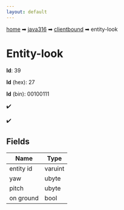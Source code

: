 ```yaml
---
layout: default
---
```


[home](/) ➡ [java316](/protocol/java316) ➡ [clientbound](/protocol/java316/clientbound) ➡ entity-look

# Entity-look

**Id**: 39

**Id** (hex): 27

**Id** (bin): 00100111

✔️

✔️

## Fields

Name | Type
---|---
entity id | varuint
yaw | ubyte
pitch | ubyte
on ground | bool

